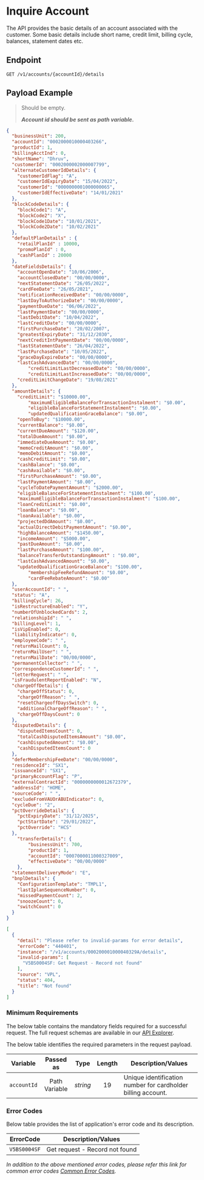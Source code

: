 # Inquire Account

The API provides the basic details of an account associated with the customer. Some basic details include short name, credit limit, billing cycle, balances, statement dates etc.

## Endpoint

`GET /v1/accounts/{accountId}/details`

## Payload Example

<!--
type: tab
titles: Request, Response, Error
-->

>Should be empty.
>
>***Account id should be sent as path variable.***

<!--
type: tab
-->

```json
{
  "businessUnit": 200,
  "accountId": "0002000010000403266",
  "productId": 1,
  "billingAcctInd": 0,
  "shortName": "Dhruv",
  "customerId": "0002000002000007799",
  "alternateCustomerIdDetails": {
    "customerIdFlag": "A",
    "customerIdExpiryDate": "15/04/2022",
    "customerId": "0000000001000000065",
    "customerIdEffectiveDate": "14/01/2021"
  },
  "blockCodeDetails": {
    "blockCode1": "A",
    "blockCode2": "X",
    "blockCode1Date": "10/01/2021",
    "blockCode2Date": "10/02/2021"
  },
  "defaultPlanDetails" : {
    "retailPlanId" : 10000,
    "promoPlanId" : 0,
    "cashPlanId" : 20000
  },
  "dateFieldsDetails": {
    "accountOpenDate": "10/06/2006",
    "accountClosedDate": "00/00/0000",
    "nextStatementDate": "26/05/2022",
    "cardFeeDate": "26/05/2021",
    "notificationReceivedDate": "00/00/0000",
    "lastDayToAuthorizeDate": "00/00/0000",
    "paymentDueDate": "06/06/2022",
    "lastPaymentDate": "00/00/0000",
    "lastDebitDate": "10/04/2022",
    "lastCreditDate": "00/00/0000",
    "firstPurchaseDate": "20/02/2007",
    "greatestExpiryDate": "31/12/2030",
    "nextCreditIntPaymentDate": "00/00/0000",
    "lastStatementDate": "26/04/2022",
    "lastPurchaseDate": "10/05/2022",
    "graceDayExpireDate": "00/00/0000",
    "lastCashAdvancedDate": "00/00/0000",
		"creditLimitLastDecreasedDate": "00/00/0000",
		"creditLimitLastIncreasedDate": "00/00/0000",
    "creditLimitChangeDate": "19/08/2021"
  },
  "amountDetails": {
    "creditLimit": "$10000.00",
		"maximumEligibleBalanceForTransactionInstalment": "$0.00",
		"eligibleBalanceForStatementInstalment": "$0.00",
		"updatedQualificationGraceBalance": "$0.00",
    "openToBuy": "$10000.00",
    "currentBalance": "$0.00",
    "currentDueAmount": "$120.00",
    "totalDueAmount": "$0.00",
    "immediateDueAmount": "$0.00",
    "memoCreditAmount": "$0.00",
    "memoDebitAmount": "$0.00",
    "cashCreditLimit": "$0.00",
    "cashBalance": "$0.00",
    "cashAvailable": "$0.00",
    "firstPurchaseAmount": "$0.00",
    "lastPaymentAmount": "$0.00",
    "cycleToDatePaymentAmount": "$2000.00",
    "eligibleBalanceForStatementInstalment": "$100.00",
    "maximumEligibleBalanceForTransactionInstalment": "$100.00",
    "loanCreditLimit": "$0.00",
    "loanBalance": "$0.00",
    "loanAvailable": "$0.00",
    "projectedDdAmount": "$0.00",
    "actualDirectDebitPaymentAmount": "$0.00",
    "highBalanceAmount": "$1450.00",
    "incomeAmount": "$5000.00",
    "pastDueAmount": "$0.00",
    "lastPurchaseAmount": "$100.00",
    "balanceTransferOutstandingAmount" : "$0.00",
    "lastCashAdvancedAmount": "$0.00",
    "updatedQualificationGraceBalance": "$100.00",
		"membershipFeeRefundAmount": "$0.00",
		"cardFeeRebateAmount": "$0.00"
  },
  "userAccountId": " ",
  "status": "A",
  "billingCycle": 26,
  "isRestructureEnabled": "Y",
  "numberOfUnblockedCards": 2,
  "relationshipId": " ",
  "billingLevel": 1,
  "isVipEnabled": 0,
  "liabilityIndicator": 0,
  "employeeCode": " ",
  "returnMailCount": 0,
  "returnMailUser": " ",
  "returnMailDate": "00/00/0000",
  "permanentCollector": " ",
  "correspondenceCustomerId": " ",
  "letterRequest": " ",
  "isFraudulentReportEnabled": "N",
  "chargeOffDetails": {
    "chargeOffStatus": 0,
    "chargeOffReason": " ",
    "resetChargeoffDaysSwitch": 0,
    "additionalChargeOffReason": " ",
    "chargeOffDaysCount": 0
  },
  "disputedDetails": {
    "disputedItemsCount": 0,
    "totalCashDisputedItemsAmount": "$0.00",
    "cashDisputedAmount": "$0.00",
    "cashDisputedItemsCount": 0
  },
  "deferMembershipFeeDate": "00/00/0000",
  "residenceId": "SX1",
  "issuanceId": "SX1",
  "primaryAccountFlag": "P",
  "externalContractId": "0000000000012672379",
  "addressId": "HOME",
  "sourceCode": " ",
  "excludeFromVAUOrABUIndicator": 0,
  "cycleDue": "2",
  "pctOverrideDetails": {
    "pctExpiryDate": "31/12/2025",
    "pctStartDate": "29/01/2022",
    "pctOverride": "HCS"
  },
  	"transferDetails": {
		"businessUnit": 700,
		"productId": 1,
		"accountId": "0007000011000327009",
		"effectiveDate": "00/00/0000"
	},
  "statementDeliveryMode": "E",
  "bnplDetails": {
    "ConfigurationTemplate": "TMPL1",
    "lastIplanSequenceNumber": 0,
    "missedPaymentCount": 2,
    "snoozeCount": 0,
    "switchCount": 0
  }
}
```

<!--
type: tab
-->

```json
[
  {
    "detail": "Please refer to invalid-params for error details",
    "errorCode": "440401",
    "instance": "/v1/accounts/000200001000040329A/details",
    "invalid-params": [
      "V5BS0004SF: Get Request - Record not found"
    ],
    "source": "VPL",
    "status": 404,
    "title": "Not found"
  }
]
```

<!-- type: tab-end -->

### Minimum Requirements

The below table contains the mandatory fields required for a successful request. The full request schemas are available in our [API Explorer](../api/?type=get&path=/v1/accounts/{accountId}/details).

The below table identifies the required parameters in the request payload.

| Variable | Passed as | Type | Length | Description/Values |
| -------- | :-------: | :--: | :------------: | ------------------ |
| `accountId` | Path Variable | *string* | 19 | Unique identification number for cardholder billing account. |

### Error Codes

Below table provides the list of application's error code and its description.

| ErrorCode |  Description/Values |
| --------  | ------------------ |
| `V5BS0004SF` | Get request - Record not found |

*In addition to the above mentioned error codes, please refer this link for common error codes [Common Error Codes](?path=docs/Common_Error_Code.md).*
